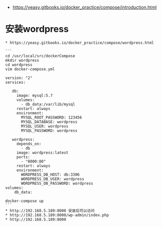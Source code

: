 * https://yeasy.gitbooks.io/docker_practice/compose/introduction.html

# 安装wordpress
    * https://yeasy.gitbooks.io/docker_practice/compose/wordpress.html
    
    ```
    cd /usr/local/src/dockerCompose
    mkdir wordpress
    cd wordpress
    vim docker-compose.yml
    
    version: "2"
    services:
    
       db:
         image: mysql:5.7
         volumes:
           - db_data:/var/lib/mysql
         restart: always
         environment:
           MYSQL_ROOT_PASSWORD: 123456
           MYSQL_DATABASE: wordpress
           MYSQL_USER: wordpress
           MYSQL_PASSWORD: wordpress
    
       wordpress:
         depends_on:
           - db
         image: wordpress:latest
         ports:
           - "8000:80"
         restart: always
         environment:
           WORDPRESS_DB_HOST: db:3306
           WORDPRESS_DB_USER: wordpress
           WORDPRESS_DB_PASSWORD: wordpress
    volumes:
        db_data:
        
    docker-compose up    
    ```
    * http://192.168.5.189:8000 安装后可以访问
    * http://192.168.5.189:8000/wp-admin/index.php
    * http://192.168.5.189:8000
    